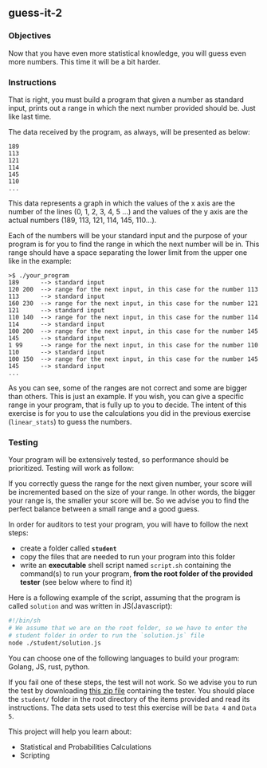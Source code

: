 ## guess-it-2

### Objectives

Now that you have even more statistical knowledge, you will guess even more numbers. This time it will be a bit harder.

### Instructions

That is right, you must build a program that given a number as standard input, prints out a range in which the next number provided should be. Just like last time.

The data received by the program, as always, will be presented as below:

```console
189
113
121
114
145
110
...
```

This data represents a graph in which the values of the x axis are the number of the lines (0, 1, 2, 3, 4, 5 ...) and the values of the y axis are the actual numbers (189, 113, 121, 114, 145, 110...).

Each of the numbers will be your standard input and the purpose of your program is for you to find the range in which the next number will be in.
This range should have a space separating the lower limit from the upper one like in the example:

```console
>$ ./your_program
189      --> standard input
120 200  --> range for the next input, in this case for the number 113
113      --> standard input
160 230  --> range for the next input, in this case for the number 121
121      --> standard input
110 140  --> range for the next input, in this case for the number 114
114      --> standard input
100 200  --> range for the next input, in this case for the number 145
145      --> standard input
1 99     --> range for the next input, in this case for the number 110
110      --> standard input
100 150  --> range for the next input, in this case for the number 145
145      --> standard input
...
```

As you can see, some of the ranges are not correct and some are bigger than others. This is just an example. If you wish, you can give a specific range in your program, that is fully up to you to decide. The intent of this exercise is for you to use the calculations you did in the previous exercise (`linear_stats`) to guess the numbers.

### Testing

Your program will be extensively tested, so performance should be prioritized. Testing will work as follow:

If you correctly guess the range for the next given number, your score will be incremented based on the size of your range. In other words, the bigger your range is, the smaller your score will be. So we advise you to find the perfect balance between a small range and a good guess.

In order for auditors to test your program, you will have to follow the next steps:

- create a folder called **`student`**
- copy the files that are needed to run your program into this folder
- write an **executable** shell script named `script.sh` containing the command(s) to run your program, **from the root folder of the provided tester** (see below where to find it)

Here is a following example of the script, assuming that the program is called `solution` and was written in JS(Javascript):

```sh
#!/bin/sh
# We assume that we are on the root folder, so we have to enter the
# student folder in order to run the `solution.js` file
node ./student/solution.js
```

You can choose one of the following languages to build your program: Golang, JS, rust, python.

If you fail one of these steps, the test will not work. So we advise you to run the test by downloading [this zip file](https://assets.01-edu.org/guess-it/guess-it-dockerized.zip) containing the tester. You should place the `student/` folder in the root directory of the items provided and read its instructions. The data sets used to test this exercise will be `Data 4` and `Data 5`.

This project will help you learn about:

- Statistical and Probabilities Calculations
- Scripting
